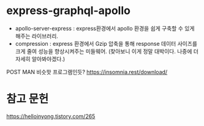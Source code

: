 # express-graphql-apollo
- apollo-server-express : express환경에서 apollo 환경을 쉽게 구축할 수 있게 해주는 라이브러리.
- compression : express 환경에서 Gzip 압축을 통해 response 데이터 사이즈를 크게 줄여 성능을 향상시켜주는 미들웨어. (찾아보니 이게 정말 대박이다. 나중에 더 자세히 알아봐야겠다.)

POST MAN 비슷핫 프로그램인듯? https://insomnia.rest/download/
# 참고 문헌
https://helloinyong.tistory.com/265